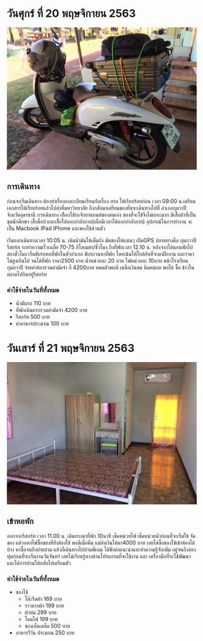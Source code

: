 # วันศุกร์ ที่ 20 พฤษจิกายน 2563
![Image of Yaktocat](images/00.jpg)
## การเดินทาง 
ก่อนจะเริ่มเดินทาง ต้องทำเรื่องลงละเบียนเรียนกับเรื่อง กรอ ให้เรียบร้อยก่อน เวลา 09:00 น.เตรียมเอกสารให้เรียบร้อยแล้วไปส่งที่มหาวิทยาลัย ถึงกลับมาเตรียมของที่ขจะเดินทางไปที่ อำเภอกุมวาปี จังหวัดอุดรธานี การเดินทาง เลิือกใช้รถจักยานยนต์ของตนเอง ของที่จะใช้จึงไม่เยอะมาก มีเสื้อผ้าที่เป็นชุดนักศึกษา เสื้อช็อป และเสื้อใส่ออกกำลังกาย(เผื่อมีเวลาได้ออกกำลังกาย) อุปกรณ์ในการทำงาน จะเป็น Macbook IPad IPhone และของใช้ส่วนตัว 

เริ่มออกเดินทางเวลา 10:05 น. เติมน้ำมันให้เต็มถัง มัดของให้แน่นๆ เปิดGPS ปลายทางคือ กุมภวาปีรีสอร์ท รถทำความเร็วเฉลี่ย 70-75 กิโลเมตร/ชั่วโมง 
ถึงที่พักเวลา 12.10 น. หลังจากได้นอนพักไปสองชั่วโมง เริ่มขับรถหอที่พักในตัวอำเภอ ขับรถวนหาที่พัก โดยเน้นให้ใกล้กับที่จะมาฝึกงาน และราคาไม่สูงเกินไป จนได้ที่พัก ราคา2500 บาท น้ำหน่วยละ 20 บาท ไฟหน่วยละ 10บาท หน้าโรงเรียนกุมภวาปี
จ่ายค่าห้องรวมค่ามัดจำ ก็ 4200บาท หมดตัวพอดี เหลือเงินสด นิดหน่อย พอได้ ซื้อ ข้าวในตลาดไปกินอยู่รีสอร์ท
   
###   ค่าใช้จ่ายในวันที่ทั้งหมด
* น้ำมันรถ 110 บาท 
* ที่พักเดินแรกรวมค่ามัดจำ 4200 บาท
* รีสอร์ท 500 บาท
* ค่าอาหารประมาณ 100 บาท 

# วันเสาร์ ที่ 21 พฤษจิกายน 2563
![Image of Yaktocat](images/02.jpg)
## เข้าหอพัก
ออกจากรีสอร์ท เวลา 11.00 น. เดินทางมาที่พัก 10นาที เช็คหน่วยไฟ เช็คหน่วยน้ำก่อนที่จะเริ่มใช้ จัดของ แล้วออกไฟซื้อของที่ยังต้องใช้ พอดีเมื่อคืน แม่ส่งเงินให้มา4000 บาท เลยได้ซื้อของใช้เข้าห้องได้บ้าง หาซื้อจนถึงบ่ายสาม แล้วก็เดินทางไปบ้านพี่เบน ได้ฟังคำแนะนำและทำความรู้จักเพิ่ม อยู่จนถึงสองทุ่มก่อนที่จะเริ่มงานวันจันทร์ เลยได้เรียนรู้ทางด้านโปรแกรมที่จะใช้งาน และ เครื่องมือที่จะใช้พัฒนา และได้การบ้านให้กลับไปเตรียมตัว
###   ค่าใช้จ่ายในวันที่ทั้งหมด
- ของใช้
  - โต๊ะรีดผ้า 169 บาท
  - ราวตากผ้า 199 บาท
  - ผ้าห่ม 299 บาท
  - โคมไฟ 199 บาท
  - ของเบ็ดเตล็ด 500 บาท
- อาหาร1วัน ประมาณ 250 บาท
